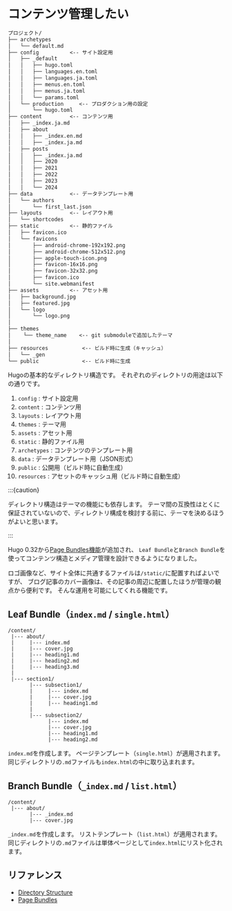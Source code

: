 # コンテンツ管理したい

```txt
プロジェクト/
├── archetypes
│   └── default.md
├── config          <-- サイト設定用
│   ├── _default
│   │   ├── hugo.toml
│   │   ├── languages.en.toml
│   │   ├── languages.ja.toml
│   │   ├── menus.en.toml
│   │   ├── menus.ja.toml
│   │   └── params.toml
│   └── production     <-- プロダクション用の設定
│       └── hugo.toml
├── content         <-- コンテンツ用
│   ├── _index.ja.md
│   ├── about
│   │   ├── _index.en.md
│   │   ├── _index.ja.md
│   ├── posts
│   │   ├── _index.ja.md
│   │   ├── 2020
│   │   ├── 2021
│   │   ├── 2022
│   │   ├── 2023
│   │   └── 2024
├── data            <-- データテンプレート用
│   └── authors
│       └── first_last.json
├── layouts         <-- レイアウト用
│   └── shortcodes
├── static          <-- 静的ファイル
│   ├── favicon.ico
│   └── favicons
│       ├── android-chrome-192x192.png
│       ├── android-chrome-512x512.png
│       ├── apple-touch-icon.png
│       ├── favicon-16x16.png
│       ├── favicon-32x32.png
│       ├── favicon.ico
│       └── site.webmanifest
├── assets          <-- アセット用
│   ├── background.jpg
│   ├── featured.jpg
│   └── logo
│       └── logo.png
│
├── themes
│    └── theme_name    <-- git submoduleで追加したテーマ
│
├── resources           <-- ビルド時に生成（キャッシュ）
│   └── _gen
└── public              <-- ビルド時に生成
```

Hugoの基本的なディレクトリ構造です。
それぞれのディレクトリの用途は以下の通りです。

1. `config` : サイト設定用
2. `content` : コンテンツ用
3. `layouts` : レイアウト用
4. `themes` : テーマ用
5. `assets` : アセット用
6. `static` : 静的ファイル用
7. `archetypes` : コンテンツのテンプレート用
8. `data` : データテンプレート用（JSON形式）
9. `public` : 公開用（ビルド時に自動生成）
10. `resources` : アセットのキャッシュ用（ビルド時に自動生成）

:::{caution}

ディレクトリ構造はテーマの機能にも依存します。
テーマ間の互換性はとくに保証されていないので、ディレクトリ構成を検討する前に、テーマを決めるほうがよいと思います。

:::

Hugo 0.32から[Page Bundles機能](https://gohugo.io/content-management/page-bundles/)が追加され、
``Leaf Bundle``と``Branch Bundle``を使ってコンテンツ構造とメディア管理を設計できるようになりました。

ロゴ画像など、サイト全体に共通するファイルは``/static/``に配置すればよいですが、
ブログ記事のカバー画像は、その記事の周辺に配置したほうが管理の観点から便利です。
そんな運用を可能にしてくれる機能です。

## Leaf Bundle（`index.md` / `single.html`）

```console
/content/
 |--- about/
 |     |--- index.md
 |     |--- cover.jpg
 |     |--- heading1.md
 |     |--- heading2.md
 |     |--- heading3.md
 |
 |--- section1/
       |--- subsection1/
       |     |--- index.md
       |     |--- cover.jpg
       |     |--- heading1.md
       |
       |--- subsection2/
             |--- index.md
             |--- cover.jpg
             |--- heading1.md
             |--- heading2.md
```

`index.md`を作成します。
ページテンプレート（``single.html``）が適用されます。
同じディレクトリの`.md`ファイルも`index.html`の中に取り込まれます。

## Branch Bundle（`_index.md` / `list.html`）

```console
/content/
 |--- about/
       |--- _index.md
       |--- cover.jpg
```

`_index.md`を作成します。
リストテンプレート（``list.html``）が適用されます。
同じディレクトリの`.md`ファイルは単体ページとして`index.html`にリスト化されます。

## リファレンス

- [Directory Structure](https://gohugo.io/getting-started/directory-structure/)
- [Page Bundles](https://gohugo.io/content-management/page-bundles/)
